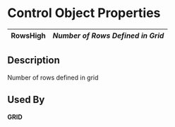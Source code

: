 # Control Object Properties

**RowsHigh** |  **_Number of Rows Defined in Grid_**  
---|---  
  
## Description

Number of rows defined in grid

## Used By

**GRID**
